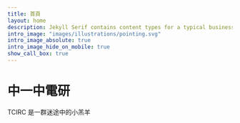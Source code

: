 ```yaml
---
title: 首頁
layout: home
description: Jekyll Serif contains content types for a typical business website. The theme is fully responsive, blazing fast and artfully illustrated.
intro_image: "images/illustrations/pointing.svg"
intro_image_absolute: true
intro_image_hide_on_mobile: true
show_call_box: true
---
```


# 中一中電研

TCIRC 是一群迷途中的小羔羊
